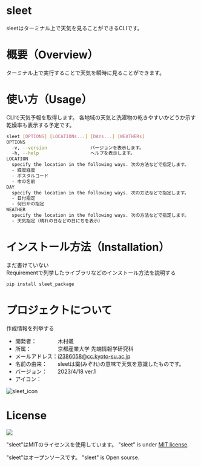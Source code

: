 # sleet
  sleetはターミナル上で天気を見ることができるCLIです。
 
# 概要（Overview）
ターミナル上で実行することで天気を瞬時に見ることができます。
 
# 使い方（Usage）
CLIで天気予報を取得します。 各地域の天気と洗濯物の乾きやすいかどうか示す乾燥率も表示する予定です。 

```bash
sleet [OPTIONS] [LOCATIONs...] [DAYs...] [WEATHERs]
OPTIONS
  -v, --version                バージョンを表示します。
  -h, --help                   ヘルプを表示します。
LOCATION
  specify the location in the following ways. 次の方法などで指定します。
  - 緯度経度
  - ポスタルコード
  - 市の名前
DAY
  specify the location in the following ways. 次の方法などで指定します。
  - 日付指定
  - 何日かの指定
WEATHER
  specify the location in the following ways. 次の方法などで指定します。
  - 天気指定（晴れの日などの日にちを表示）
```
 
# インストール方法（Installation）
 
 まだ書けていない  
Requirementで列挙したライブラリなどのインストール方法を説明する
 
```bash
pip install sleet_package
```

 
# プロジェクトについて
 
作成情報を列挙する
 
* 開発者：　　　　木村颯
* 所属：　　　　　京都産業大学 先端情報学研究科
* メールアドレス：i2386058@cc.kyoto-su.ac.jp
* 名前の由来：　　sleetは霙(みぞれ)の意味で天気を意識したものです。
* バージョン：　　2023/4/18 ver.1
* アイコン：　　　
 
 ![sleet_icon](https://user-images.githubusercontent.com/92291361/232662040-3a87611a-bf53-41bb-8a86-b6954be1eb1b.svg)

 
# License 
![](https://img.shields.io/github/license/kimura-hytaae/sleet)

"sleet"はMITのライセンスを使用しています。
"sleet" is under [MIT license](https://en.wikipedia.org/wiki/MIT_License).
 
 "sleet"はオープンソースです。
"sleet" is Open sourse.
